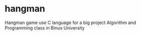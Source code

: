 # hangman

Hangman game use C language for a big project Algorithm and Programming class in Binus University
